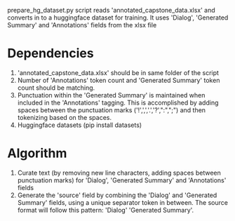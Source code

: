prepare_hg_dataset.py script reads 'annotated_capstone_data.xlsx' and converts in to a huggingface dataset for training. It uses 'Dialog', 'Generated Summary' and 'Annotations' fields from the xlsx file

# Dependencies
   1. 'annotated_capstone_data.xlsx' should be in same folder of the script
   2. Number of 'Annotations' token count and 'Generated Summary' token count should be matching.
   3. Punctuation within the 'Generated Summary' is maintained when included in the 'Annotations' tagging. This is accomplished by adding spaces between the punctuation marks ('!',',','.','?',":",";") and then tokenizing based on the spaces.
   4. Huggingface datasets (pip install datasets)

# Algorithm

   1. Curate text (by removing new line characters, adding spaces between punctuation marks) for 'Dialog', 'Generated Summary' and 'Annotations' fields
   2. Generate the 'source' field by combining the 'Dialog' and 'Generated Summary' fields, using a unique separator token in between. The source format will follow this pattern: 'Dialog' <SEP> 'Generated Summary'.
   

